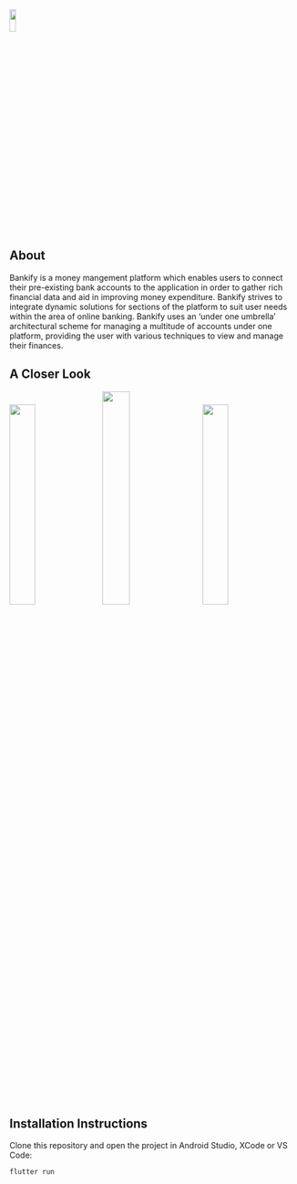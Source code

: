 <img width="15%" height="10%" src="https://i.imgur.com/qWiUbOc.png">
<h2>About</h2>
<p>Bankify is a money mangement platform which enables users to connect their pre-existing bank accounts to the application in order to gather rich financial data and aid in improving money expenditure. Bankify strives to integrate dynamic solutions for sections of the platform to suit user needs within the area of online banking. Bankify uses an ‘under one umbrella’ architectural scheme for managing a multitude of accounts under one platform, providing the user with various techniques to view and manage their finances.</p>
<h2>A Closer Look</h2>
<div class="row">
<img  width="30%" height="30%" src="https://i.imgur.com/p2ZG3RX.png">
&nbsp;
<img  width="31%" height="31%" src="https://i.imgur.com/xMGweNL.png">
&nbsp;
&nbsp;
<img  width="30%" height="30%" src="https://i.imgur.com/dnuKgQ3.png">
</div>
<br>
<br>
<h2>Installation Instructions</h2>
<p>Clone this repository and open the project in Android Studio, XCode or VS Code:</p>
<pre><code>flutter run</code></pre>
